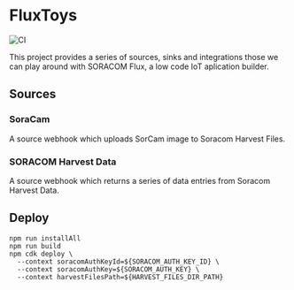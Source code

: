 # FluxToys

![CI](https://github.com/github/docs/actions/workflows/ci.yml/badge.svg)

This project provides a series of sources, sinks and integrations those we can play around with SORACOM Flux, a low code IoT aplication builder.

## Sources

### SoraCam

A source webhook which uploads SorCam image to Soracom Harvest Files.

### SORACOM Harvest Data

A source webhook which returns a series of data entries from Soracom Harvest Data.

## Deploy

```
npm run installAll
npm run build
npm cdk deploy \
  --context soracomAuthKeyId=${SORACOM_AUTH_KEY_ID} \ 
  --context soracomAuthKey=${SORACOM_AUTH_KEY} \
  --context harvestFilesPath=${HARVEST_FILES_DIR_PATH}
```



